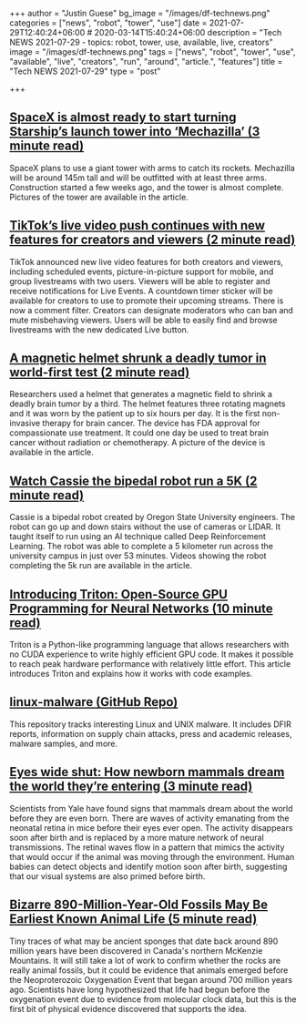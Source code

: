 +++
author = "Justin Guese"
bg_image = "/images/df-technews.png"
categories = ["news", "robot", "tower", "use"]
date = 2021-07-29T12:40:24+06:00 # 2020-03-14T15:40:24+06:00
description = "Tech NEWS 2021-07-29 - topics: robot, tower, use, available, live, creators"
image = "/images/df-technews.png"
tags = ["news", "robot", "tower", "use", "available", "live", "creators", "run", "around", "article.", "features"]
title = "Tech NEWS 2021-07-29"
type = "post"

+++

## [SpaceX is almost ready to start turning Starship’s launch tower into ‘Mechazilla’ (3 minute read)](https://www.teslarati.com/spacex-starship-launch-tower-mechazilla-progress/)

SpaceX plans to use a giant tower with arms to catch its rockets. Mechazilla will be around 145m tall and will be outfitted with at least three arms. Construction started a few weeks ago, and the tower is almost complete. Pictures of the tower are available in the article.

## [TikTok’s live video push continues with new features for creators and viewers (2 minute read)](https://www.theverge.com/2021/7/27/22596718/tiktok-live-video-streaming-events-scheduling-co-host-picture-in-picture)

TikTok announced new live video features for both creators and viewers, including scheduled events, picture-in-picture support for mobile, and group livestreams with two users. Viewers will be able to register and receive notifications for Live Events. A countdown timer sticker will be available for creators to use to promote their upcoming streams. There is now a comment filter. Creators can designate moderators who can ban and mute misbehaving viewers. Users will be able to easily find and browse livestreams with the new dedicated Live button.

## [A magnetic helmet shrunk a deadly tumor in world-first test (2 minute read)](https://www.engadget.com/magnetic-helmet-tumor-093523598.html)

Researchers used a helmet that generates a magnetic field to shrink a deadly brain tumor by a third. The helmet features three rotating magnets and it was worn by the patient up to six hours per day. It is the first non-invasive therapy for brain cancer. The device has FDA approval for compassionate use treatment. It could one day be used to treat brain cancer without radiation or chemotherapy. A picture of the device is available in the article.

## [Watch Cassie the bipedal robot run a 5K (2 minute read)](https://www.engadget.com/watch-cassie-bipedal-robot-run-5k-093045955.html)

Cassie is a bipedal robot created by Oregon State University engineers. The robot can go up and down stairs without the use of cameras or LIDAR. It taught itself to run using an AI technique called Deep Reinforcement Learning. The robot was able to complete a 5 kilometer run across the university campus in just over 53 minutes. Videos showing the robot completing the 5k run are available in the article.

## [Introducing Triton: Open-Source GPU Programming for Neural Networks (10 minute read)](https://openai.com/blog/triton/)

Triton is a Python-like programming language that allows researchers with no CUDA experience to write highly efficient GPU code. It makes it possible to reach peak hardware performance with relatively little effort. This article introduces Triton and explains how it works with code examples.

## [linux-malware (GitHub Repo)](https://github.com/timb-machine/linux-malware)

This repository tracks interesting Linux and UNIX malware. It includes DFIR reports, information on supply chain attacks, press and academic releases, malware samples, and more.

## [Eyes wide shut: How newborn mammals dream the world they’re entering (3 minute read)](https://news.yale.edu/2021/07/22/eyes-wide-shut-how-newborn-mammals-dream-world-theyre-entering)

Scientists from Yale have found signs that mammals dream about the world before they are even born. There are waves of activity emanating from the neonatal retina in mice before their eyes ever open. The activity disappears soon after birth and is replaced by a more mature network of neural transmissions. The retinal waves flow in a pattern that mimics the activity that would occur if the animal was moving through the environment. Human babies can detect objects and identify motion soon after birth, suggesting that our visual systems are also primed before birth.

## [Bizarre 890-Million-Year-Old Fossils May Be Earliest Known Animal Life (5 minute read)](https://www.vice.com/en/article/k78key/bizarre-890-million-year-old-fossils-may-be-earliest-known-animal-life)

Tiny traces of what may be ancient sponges that date back around 890 million years have been discovered in Canada's northern McKenzie Mountains. It will still take a lot of work to confirm whether the rocks are really animal fossils, but it could be evidence that animals emerged before the Neoproterozoic Oxygenation Event that began around 700 million years ago. Scientists have long hypothesized that life had begun before the oxygenation event due to evidence from molecular clock data, but this is the first bit of physical evidence discovered that supports the idea.

